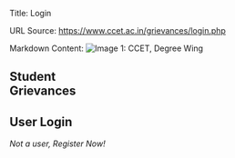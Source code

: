Title: Login

URL Source: https://www.ccet.ac.in/grievances/login.php

Markdown Content:
![Image 1: CCET, Degree Wing](https://www.ccet.ac.in/img/ccetLogoBlack.png)

Student  
Grievances
--------------------

User Login
----------

  

_Not a user, Register Now!_
